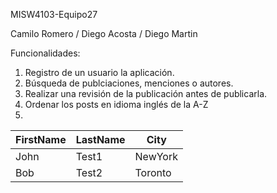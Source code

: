 MISW4103-Equipo27

Camilo Romero / Diego Acosta / Diego Martin

Funcionalidades:

1. Registro de un usuario la aplicación.
2. Búsqueda de publciaciones, menciones o autores.
3. Realizar una revisión de la publicación antes de publicarla.
4. Ordenar los posts en idioma inglés de la A-Z
5.

| FirstName     | LastName      | City     |
| ------------- | ------------- | -------- |
| John          | Test1         | NewYork  |
| Bob           | Test2         | Toronto  |


